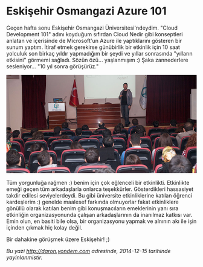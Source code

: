 # Eskişehir Osmangazi Azure 101 

Geçen hafta sonu Eskişehir Osmangazi Üniversitesi'ndeydim. "Cloud Development 101" adını koyduğum sıfırdan Cloud Nedir gibi konseptleri anlatan ve içerisinde de Microsoft'un Azure ile yaptıklarını gösteren bir sunum yaptım. İtiraf etmek gerekirse günübirlik bir etkinlik için 10 saat yolculuk son birkaç yıldır yapmadığım bir şeydi ve yıllar sonrasında "yılların etkisini" görmemi sağladı. Sözün özü... yaşlanmışım :) Şaka zannederlere sesleniyor... "10 yıl sonra görüşürüz."

![](media/Eskisehir_Osmangazi_Azure_101/eskisehir.jpg) 

Tüm yorgunluğa rağmen :) benim için çok eğlenceli bir etkinlikti. Etkinlikte emeği geçen tüm arkadaşlarla onlarca teşekkürler. Gösterdikleri hassasiyet takdir edilesi seviyelerdeydi. Bu gibi üniversite etkinliklerine katılan öğrenci kardeşlerim :) genelde maalesef farkında olmuyorlar fakat etkinliklere gönüllü olarak katılan benim gibi konuşmacıların emeklerinin yanı sıra etkinliğin organizasyonunda çalışan arkadaşlarının da inanılmaz katkısı var. Emin olun, en basiti bile olsa, bir organizasyonu yapmak ve alnının akı ile işin içinden çıkmak hiç kolay değil.

Bir dahakine görüşmek üzere Eskişehir! ;)

*Bu yazi http://daron.yondem.com adresinde, 2014-12-15 tarihinde yayinlanmistir.*